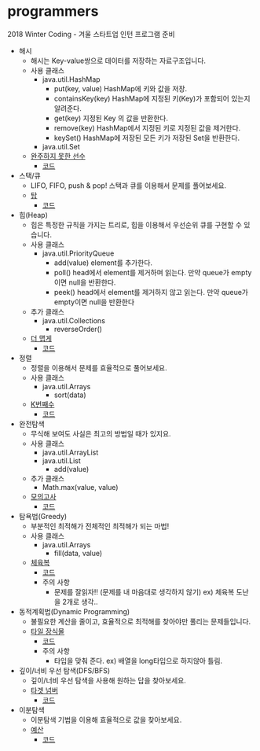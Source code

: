 # programmers
 2018 Winter Coding - 겨울 스타트업 인턴 프로그램 준비

* 해시
  * 해시는 Key-value쌍으로 데이터를 저장하는 자료구조입니다.
  * 사용 클래스
    * java.util.HashMap
      * put(key, value) HashMap에 키와 값을 저장.
      * containsKey(key) HashMap에 지정된 키(Key)가 포함되어 있는지 알려준다. 
      * get(key) 지정된 Key 의 값을 반환한다. 
      * remove(key) HashMap에서 지정된 키로 지정된 값을 제거한다.
      * keySet() HashMap에 저장된 모든 키가 저장된 Set을 반환한다.
    * java.util.Set
  * [완주하지 못한 선수](https://programmers.co.kr/learn/courses/30/lessons/42576)
    * [코드](https://github.com/blind180915/programmers/blob/master/Programmers/src/hash/Hash42576.java)
* 스택/큐
  * LIFO, FIFO, push & pop! 스택과 큐를 이용해서 문제를 풀어보세요.
  * [탑](https://programmers.co.kr/learn/courses/30/lessons/42588)
    * [코드](https://github.com/blind180915/programmers/blob/master/Programmers/src/stack/Stack42588.java)
* 힙(Heap)
  * 힙은 특정한 규칙을 가지는 트리로, 힙을 이용해서 우선순위 큐를 구현할 수 있습니다.
  * 사용 클래스 
    * java.util.PriorityQueue
      * add(value) element를 추가한다.
      * poll() head에서 element를 제거하며 읽는다. 만약 queue가 empty이면 null을 반환한다.
      * peek() head에서 element를 제거하지 않고 읽는다. 만약 queue가 empty이면 null을 반환한다
  * 추가 클래스
    * java.util.Collections 
      * reverseOrder()
  * [더 맵게](https://programmers.co.kr/learn/courses/30/lessons/42626)
    * [코드](https://github.com/blind180915/programmers/blob/master/Programmers/src/heap/Heap42626.java)
* 정렬
  * 정렬을 이용해서 문제를 효율적으로 풀어보세요.
  * 사용 클래스
    * java.util.Arrays
      * sort(data)
  * [K번째수](https://programmers.co.kr/learn/courses/30/lessons/42748)
    * [코드](https://github.com/blind180915/programmers/blob/master/Programmers/src/sort/Sort42748.java)
* 완전탐색
  * 무식해 보여도 사실은 최고의 방법일 때가 있지요.
  * 사용 클래스
    * java.util.ArrayList
    * java.util.List
      * add(value)
  * 추가 클래스
    * Math.max(value, value)
  * [모의고사](https://programmers.co.kr/learn/courses/30/lessons/42840)
    * [코드](https://github.com/blind180915/programmers/blob/master/Programmers/src/brute_force_search/BruteForceSearch42840.java)
* 탐욕법(Greedy)
  * 부분적인 최적해가 전체적인 최적해가 되는 마법!
  * 사용 클래스
    * java.util.Arrays
      * fill(data, value)
  * [체육복](https://programmers.co.kr/learn/courses/30/lessons/42862)
    * [코드](https://github.com/blind180915/programmers/blob/master/Programmers/src/greedy/Greedy42862.java)
    * 주의 사항 
      * 문제를 잘읽자!! (문제를 내 마음대로 생각하지 않기) ex) 체육복 도난을 2개로 생각..
* 동적계획법(Dynamic Programming)
  * 불필요한 계산을 줄이고, 효율적으로 최적해를 찾아야만 풀리는 문제들입니다.
  * [타일 장식물](https://programmers.co.kr/learn/courses/30/lessons/43104)
    * [코드](https://github.com/blind180915/programmers/blob/master/Programmers/src/dynamic_programming/DynamicProgramming43104.java)
    * 주의 사항
      * 타입을 맞춰 준다. ex) 배열을 long타입으로 하지않아 틀림.
* 깊이/너비 우선 탐색(DFS/BFS)
  * 깊이/너비 우선 탐색을 사용해 원하는 답을 찾아보세요.
  * [타겟 넘버](https://programmers.co.kr/learn/courses/30/lessons/43165)
    * [코드](https://github.com/blind180915/programmers/blob/master/Programmers/src/dfs_bfs/DFS_BFS43165.java)
* 이분탐색
  * 이분탐색 기법을 이용해 효율적으로 값을 찾아보세요.
  * [예산](https://programmers.co.kr/learn/courses/30/lessons/43237?language=java)
    * [코드](https://github.com/blind180915/programmers/blob/master/Programmers/src/binary_search/BinarySearch43237.java)

